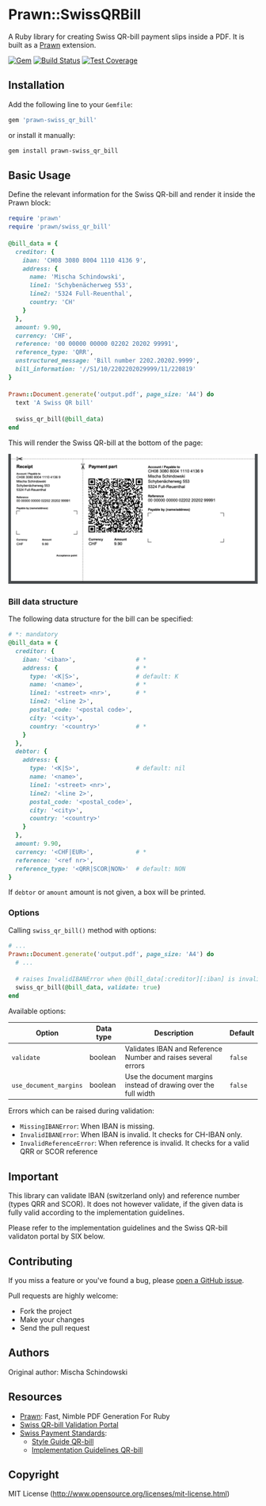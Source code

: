 # Prawn::SwissQRBill

A Ruby library for creating Swiss QR-bill payment slips inside a PDF. It is
built as a [Prawn](https://github.com/prawnpdf/prawn) extension.


[![Gem](https://img.shields.io/gem/v/prawn-swiss_qr_bill?color=green&label=gem%20version)](https://rubygems.org/gems/prawn-swiss_qr_bill)
[![Build Status](https://github.com/mitosch/prawn-swiss_qr_bill/workflows/CI/badge.svg)](https://github.com/mitosch/prawn-swiss_qr_bill/actions/workflows/ci.yml)
[![Test Coverage](https://codecov.io/gh/mitosch/prawn-swiss_qr_bill/graph/badge.svg)](https://codecov.io/gh/mitosch/prawn-swiss_qr_bill)

## Installation

Add the following line to your `Gemfile`:

```ruby
gem 'prawn-swiss_qr_bill'
```

or install it manually:

```bash
gem install prawn-swiss_qr_bill
```

## Basic Usage

Define the relevant information for the Swiss QR-bill and render it inside the Prawn block:

```ruby
require 'prawn'
require 'prawn/swiss_qr_bill'

@bill_data = {
  creditor: {
    iban: 'CH08 3080 8004 1110 4136 9',
    address: {
      name: 'Mischa Schindowski',
      line1: 'Schybenächerweg 553',
      line2: '5324 Full-Reuenthal',
      country: 'CH'
    }
  },
  amount: 9.90,
  currency: 'CHF',
  reference: '00 00000 00000 02202 20202 99991',
  reference_type: 'QRR',
  unstructured_message: 'Bill number 2202.20202.9999',
  bill_information: '//S1/10/2202202029999/11/220819'
}

Prawn::Document.generate('output.pdf', page_size: 'A4') do
  text 'A Swiss QR bill'

  swiss_qr_bill(@bill_data)
end
```

This will render the Swiss QR-bill at the bottom of the page:

![Swiss QR-bill Example, PDF](./images/sqb_example_01.png)

### Bill data structure

The following data structure for the bill can be specified:

```ruby
# *: mandatory
@bill_data = {
  creditor: {
    iban: '<iban>',                 # *
    address: {                      # *
      type: '<K|S>',                # default: K
      name: '<name>',               # *
      line1: '<street> <nr>',       # *
      line2: '<line 2>',
      postal_code: '<postal code>',
      city: '<city>',
      country: '<country>'          # *
    }
  },
  debtor: {
    address: {
      type: '<K|S>',                # default: nil
      name: '<name>',
      line1: '<street> <nr>',
      line2: '<line 2>',
      postal_code: '<postal_code>',
      city: '<city>',
      country: '<country>'
    }
  },
  amount: 9.90,
  currency: '<CHF|EUR>',            # *
  reference: '<ref nr>',
  reference_type: '<QRR|SCOR|NON>'  # default: NON
}
```

If `debtor` or `amount` amount is not given, a box will be printed.

### Options

Calling `swiss_qr_bill()` method with options:

```ruby
# ...
Prawn::Document.generate('output.pdf', page_size: 'A4') do
  # ...

  # raises InvalidIBANError when @bill_data[:creditor][:iban] is invalid
  swiss_qr_bill(@bill_data, validate: true)
end
```

Available options:

| Option | Data type | Description | Default |
| --- | --- | --- | --- |
| `validate` | boolean | Validates IBAN and Reference Number and raises several errors | `false` |
| `use_document_margins` | boolean | Use the document margins instead of drawing over the full width | `false` |

Errors which can be raised during validation:

* `MissingIBANError`: When IBAN is missing.
* `InvalidIBANError`: When IBAN is invalid. It checks for CH-IBAN only.
* `InvalidReferenceError`: When reference is invalid. It checks for a valid QRR or SCOR reference

## Important

This library can validate IBAN (switzerland only) and reference number (types QRR and SCOR).
It does not however validate, if the given data is fully valid according to the implementation guidelines.

Please refer to the implementation guidelines and the Swiss QR-bill validaton
portal by SIX below.

## Contributing

If you miss a feature or you've found a bug, please [open a GitHub issue](https://github.com/mitosch/prawn-swiss_qr_bill/issues).

Pull requests are highly welcome:

* Fork the project
* Make your changes
* Send the pull request

## Authors

Original author: Mischa Schindowski

## Resources

* [Prawn](https://github.com/prawnpdf/prawn): Fast, Nimble PDF Generation For Ruby
* [Swiss QR-bill Validation Portal](https://validation.iso-payments.ch/qrrechnung)
* [Swiss Payment Standards](https://www.paymentstandards.ch):
  * [Style Guide QR-bill](https://www.six-group.com/dam/download/banking-services/standardization/qr-bill/style-guide-qr-bill-en.pdf)
  * [Implementation Guidelines QR-bill](https://www.six-group.com/dam/download/banking-services/standardization/qr-bill/ig-qr-bill-v2.2-en.pdf)

## Copyright

MIT License (http://www.opensource.org/licenses/mit-license.html)
